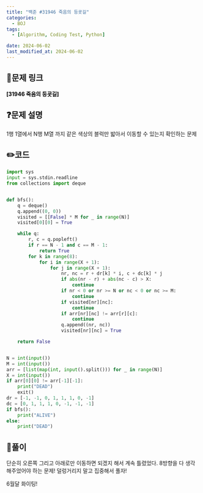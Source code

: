 ```yaml
---
title: "백준 #31946 죽음의 등굣길"
categories:
  - BOJ
tags:
  - [Algorithm, Coding Test, Python]

date: 2024-06-02
last_modified_at: 2024-06-02
---
```


## :link:문제 링크

<a href="https://www.acmicpc.net/problem/31946" style="text-decoration:none; color:black; font-weight:bold" target="_blank">[31946 죽음의 등굣길]</a>

## :question:문제 설명

1행 1열에서 N행 M열 까지 같은 색상의 블럭만 밟아서 이동할 수 있는지 확인하는 문제

## :pencil2:코드

```python
import sys
input = sys.stdin.readline
from collections import deque


def bfs():
    q = deque()
    q.append((0, 0))
    visited = [[False] * M for _ in range(N)]
    visited[0][0] = True

    while q:
        r, c = q.popleft()
        if r == N - 1 and c == M - 1:
            return True
        for k in range(8):
            for i in range(X + 1):
                for j in range(X + 1):
                    nr, nc = r + dr[k] * i, c + dc[k] * j
                    if abs(nr - r) + abs(nc - c) > X:
                        continue
                    if nr < 0 or nr >= N or nc < 0 or nc >= M:
                        continue
                    if visited[nr][nc]:
                        continue
                    if arr[nr][nc] != arr[r][c]:
                        continue
                    q.append((nr, nc))
                    visited[nr][nc] = True

    return False


N = int(input())
M = int(input())
arr = [list(map(int, input().split())) for _ in range(N)]
X = int(input())
if arr[0][0] != arr[-1][-1]:
    print("DEAD")
    exit()
dr = [-1, -1, 0, 1, 1, 1, 0, -1]
dc = [0, 1, 1, 1, 0, -1, -1, -1]
if bfs():
    print("ALIVE")
else:
    print("DEAD")
```

## :memo:풀이

단순히 오른쪽 그리고 아래로만 이동하면 되겠지 해서 계속 틀렸었다.
8방향을 다 생각해주었어야 하는 문제!
덜렁거리지 말고 집중해서 풀자!

6월달 화이팅!
